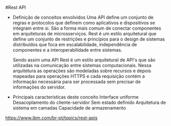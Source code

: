 #Rest API

- Definição de conceitos envolvidos
  Uma API define um conjunto de regras e protocolos que definem como aplicativos e dispositivos se integram entre si. São a forma mais comum de conectar componentes em arquiteturas de microsserviços.
  Rest é um estilo arquitetural que define um conjunto de restrições e princípios para o design de sistemas distribuídos que foca em escalabilidade, independência de componentes e a interoperabilidade entre sistemas.

  Sendo assim uma API Rest é um estilo arquitetural de API's que são utilizadas na comunicação entre sistemas computacionais. Nessa arquitetura as operações são modeladas sobre recursos e depois mapeadas para operações HTTPS e cada requisição contém a informação necessária para ser processada sem precisar de informações do servidor.

- Principais caracteristicas deste conceito
  Interface uniforme
  Desacoplamento do cliente-servidor
  Sem estado definido
  Arquitetura de sistema em camadas
  Capacidade de armazenamento

https://www.ibm.com/br-pt/topics/rest-apis
